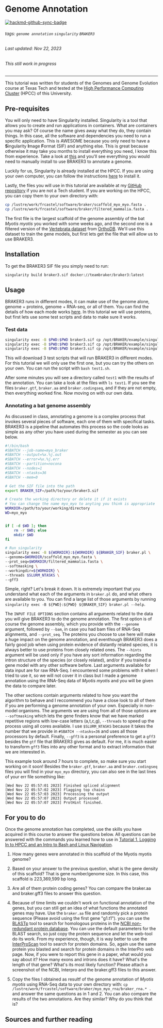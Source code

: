# Genome Annotation
[![hackmd-github-sync-badge](https://hackmd.io/jqXB_tEgQtWxRVZc1ChNeQ/badge)](https://hackmd.io/jqXB_tEgQtWxRVZc1ChNeQ)

###### tags: `genome annotation` `singularity` `BRAKER3`

###### Last updated: Nov 22, 2023 
###### This still work in progress

------------------------------------------------------------------------

This tutorial was written for students of the Genomes and Genome Evolution course at Texas Tech and tested at the [High Performance Computing Cluster](https://https://www.depts.ttu.edu/hpcc/) (HPCC) of this University.

## <i class="fa fa-download fa-lg"></i> Pre-requisites

You will only need to have Singularity installed. Singularity is a tool that allows you to create and run applications in containers. What are containers you may ask? Of course the name gives away what they do, they contain things. In this case, all the software and dependencies you need to run a specific application. This is AWESOME because you only need to have a **S**ingularity **I**mage **F**ormat (SIF) and anything else. This is great because otherwise it may take you months to install everything you need, I know this from experience. Take a look at [this](https://github.com/Gaius-Augustus/BRAKER#braker) and you'll see everything you would need to manually install to use BRAKER3 to annotate a genome.

 Luckily for us, Singularity is already installed at the HPCC. If you are using your own computer, you can follow the instructions [here](https://docs.sylabs.io/guides/3.0/user-guide/installation.html) to install it.

Lastly, the files you will use in this tutorial are available at my [GitHub repository](https://github.com/Xacfran/Genome-Annotation-with-Braker3) if you are not a Tech student. If you are working on the HPCC, you can copy them to your own directory with:

```bash
cp /lustre/work/frcastel/software/braker/scaffold_myo_myo.fasta .
cp /lustre/work/frcastel/software/braker/filtered_mammalia.fasta .
```

The first file is the largest scaffold of the genome assembly of the bat *Myotis myotis* you worked with some weeks ago, and the second one is a filtered version of the [Vertebrata dataset](https://bioinf.uni-greifswald.de/bioinf/partitioned_odb11/) from [OrthoDB](https://www.orthodb.org/). We'll use this dataset to train the gene models, but first lets get the file that will allow us to use BRAKER3.

## <i class="fa fa-gears fa-lg"></i> Installation

To get the BRAKER3 SIF file you simply need to run:

```bash
singularity build braker3.sif docker://teambraker/braker3:latest
```

## <i class="fa fa-code fa-lg"></i> Usage

BRAKER3 runs in different modes, it can make use of the genome alone, genome + proteins, genome + RNA-seq, or all of them. You can find the details of how each mode works [here](https://github.com/Gaius-Augustus/BRAKER#overview-of-modes-for-running-braker). In this tutorial we will use proteins, but first lets use some test scripts and data to make sure it works.

### Test data

```bash
singularity exec -B $PWD:$PWD braker3.sif cp /opt/BRAKER/example/singularity-tests/test1.sh .
singularity exec -B $PWD:$PWD braker3.sif cp /opt/BRAKER/example/singularity-tests/test2.sh .
singularity exec -B $PWD:$PWD braker3.sif cp /opt/BRAKER/example/singularity-tests/test3.sh .
```

This will download 3 test scripts that will run BRAKER3 in different modes. For this tutorial we will only use the first one, but you can try the others on your own. You can run the script with `bash test1.sh`.

After some minutes you will see a directory called `test1` with the results of the annotation. You can take a look at the files with `ls test1`. If you see the files `braker.gtf`, `braker.aa` and `braker.codingseq`, and if they are not empty, then everything worked fine. Now moving on with our own data.

### Annotating a bat genome assembly

As discussed in class, annotating a genome is a complex process that invokes several pieces of software, each one of them with specifical tasks. BRAKER3 is a pipeline that automates this process so the code looks as simple as any other you have used during the semester as you can see below.

```bash
#!/bin/bash
#SBATCH --job-name=myo_braker
#SBATCH --output=%x.%j.out
#SBATCH --error=%x.%j.err
#SBATCH --partition=nocona
#SBATCH --nodes=1
#SBATCH --ntasks=36
#SBATCH --mem=0

# Get the SIF file into the path
export BRAKER_SIF=/path/to/your/braker3.sif

# Create the working directory or delete it if it exists
# You can change the name myo_myo to anyting you think is appropriate
WORKDIR=/path/to/your/working/directory
WD=myo_myo


if [ -d $WD ]; then
    rm -r $WD; else
    mkdir $WD
fi

# Run singularity
singularity exec -B ${WORKDIR}:${WORKDIR} ${BRAKER_SIF} braker.pl \
--genome=$WORKDIR/scaffold_myo_myo.fasta \
--prot_seq=$WORKDIR/filtered_mammalia.fasta \
--softmasking \
--workingdir=${WORKDIR} \
--threads $SLURM_NTASKS \
--gff3
```
Simple, right? Let's break it down. It is extremely important that you understand what each of the arguments in `braker.pl` do, and what others are available to you. You can find a large list of those arguments by running `singularity exec -B ${PWD}:${PWD} ${BRAKER_SIF} braker.pl --help`.

The `INPUT FILE OPTIONS` section contains all arguments related to the data you will give BRAKER3 to do the genome annotation. The first option is of course the genome assembly, which you provide with the `--genome` argument, followed by `--bam`, in case you had bam files of RNA-Seq alignments, and `--prot_seq`. The proteins you choose to use here will make a huge impact on the genome annotation, and eventhough BRAKER3 does a fairly good job when using protein evidence of distantly related species, it is always better to use proteins from closely related ones. The `--hints` argument will be used only if you have any sort information regarding the intron structure of the species (or closely related), and/or if you trained a gene model with any other software before. Last arguments available for data input are for raw RNA-Seq. I encountered some problems with it when I tried to use it, so we will not cover it in class but I made a genome annotation using the RNA-Seq data of *Myotis myotis* and you will be given the data to compare later.

The other sections contain arguments related to how you want the algorithm to behave and I reccommend you have a close look to all of them if you are performing a genome annotation of your own. Especially in non-model organisms. The arguments we are using from all of those options are `--softmasking` which lets the gene finders know that we have marked repetitive regions with low-case letters (a,t,c,g), `--threads` to speed up the process using all cores available. I use `$SLURM_NTASKS` because it takes the number that we provide in `#SBATCH --ntasks=36` and uses all those processors by default. Finally, `--gff3` is a personal preference to get a `gff3` besides the `gtf` file that BRAKER3 gives as default. For me, it is much easier to transform `gff3` files into any other format and to extract information that we are interested in.

This example took around 7 hours to complete, so make sure you start working on it soon! Besides the `braker.gtf`, `braker.aa` and `braker.codingseq` files you will find in your `myo_myo` directory, you can also see in the last lines of your err file something like:

```
[Wed Nov 22 05:57:01 2023] Finished spliced alignment
[Wed Nov 22 05:57:02 2023] Flagging top chains
[Wed Nov 22 05:57:03 2023] Processing the output
[Wed Nov 22 05:57:07 2023] Output processed
[Wed Nov 22 05:57:07 2023] ProtHint finished.
```
## For you to do

Once the genome annotation has completed, use the skills you have acquired in this course to answer the questions below. All questions can be answered with the commands you learned how to use in [Tutorial 1, Logging In to HPCC and an Intro to Bash and Linux Navigation](https://github.com/davidaray/Genomes-and-Genome-Evolution/wiki/01.-Logging-In-to-HPCC-and-an-Intro-to-Bash-and-Linux-Navigation).

1. How many genes were annotated in this scaffold of the Myotis myotis genome?

2. Based on your answer to the previous question, what is the gene density of this scaffold? That is gene number/genome size. In this case, this scaffold is 223,369,599 bp long.

3. Are all of them protein coding genes? You can compare the braker.aa and braker.gff3 files to answer this question.

4. Because of time limits we couldn't work on functional annotation of the genes, but you can still get an idea of what functions the annotated genes may have. Use the `braker.aa` file and randomly pick a protein sequence (Please avoid using the first gene "g1.t1"). you can use the [BLASTp](https://blast.ncbi.nlm.nih.gov/Blast.cgi?PAGE=Proteins) tool to search for homologous proteins in the [NCBI non-redundant protein database](https://www.ncbi.nlm.nih.gov/refseq/about/nonredundantproteins/). You can use the default parameters for the BLAST search, so just copy the protein sequence and let the web-tool do its work.
From my experience, though, it is way better to use the [InterProScan](https://www.ebi.ac.uk/interpro/search/sequence/) tool to search for protein domains. So, again use the same protein you blasted and search for protein domains in the InterPro web page.
Now, if you were to report this gene in a paper, what would you say about it? How many exons and introns does it have? What's the length of that gene? What's its most likely function?
Please attach a screenshot of the NCBI, Interpro and the braker.gff3 files to this answer.

5. Copy the files I obtained as resultf of the genome annotation of *Myotis myotis* using RNA-Seq data to your own directory with: `cp /lustre/work/frcastel/software/braker/myo_myo_rna/braker_rna.* .` and answer the same questions as in 1 and 2. You can also compare the results of the two annotations. Are they similar? Why do you think that is?

##  Sources and further reading

